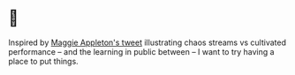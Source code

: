 # 🌱

Inspired by [Maggie Appleton's tweet](https://twitter.com/mappletons/status/1279798483218767877) illustrating chaos streams vs cultivated performance – and the learning in public between – I want to try having a place to put things.
